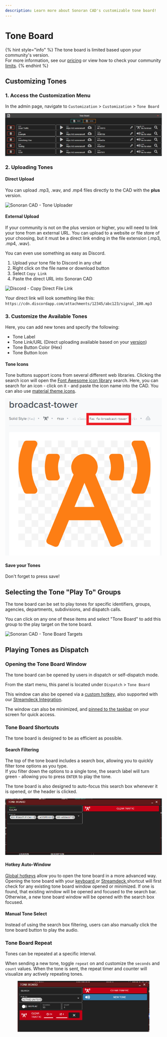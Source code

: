 ```yaml
---
description: Learn more about Sonoran CAD's customizable tone board!
---
```


# Tone Board

{% hint style="info" %}
The tone board is limited based upon your community's version.\
For more information, see our [pricing](../../pricing/faq/) or view how to check your community [limits](../getting-started/view-your-limits.md).
{% endhint %}

## Customizing Tones

### 1. Access the Customization Menu

In the admin page, navigate to `Customization` > `Customization` > `Tone Board`

![Sonoran CAD - Tone Board Customization](<../../.gitbook/assets/image (82).png>)

### 2. Uploading Tones

#### Direct Upload

You can upload .mp3, .wav, and .mp4 files directly to the CAD with the **plus** version.

![Sonoran CAD - Tone Uploader](<../../.gitbook/assets/image (297) (1).png>)

#### External Upload

If your community is not on the plus version or higher, you will need to link your tone from an external URL. You can upload to a website or file store of your choosing, but it must be a direct link ending in the file extension (.mp3, .mp4, .wav).

You can even use something as easy as Discord.

1. Upload your tone file to Discord in any chat
2. Right click on the file name or download button
3. Select `Copy Link`
4. Paste the direct URL into Sonoran CAD

![Discord - Copy Direct File Link](../../.gitbook/assets/a0350734a9e02995f0a1a9e255e26e70.gif)

Your direct link will look something like this:\
`https://cdn.discordapp.com/attachments/12345/abc123/signal_100.mp3`

### 3. Customize the Available Tones

Here, you can add new tones and specify the following:

* Tone Label
* Tone Link/URL (Direct uploading available based on your [version](../../pricing/faq/))
* Tone Button Color (Hex)
* Tone Button Icon

#### Tone Icons

Tone buttons support icons from several different web libraries. Clicking the search icon will open the [Font Awesome icon library](https://fontawesome.com/v5.15/icons) search. Here, you can search for an icon - click on it - and paste the icon name into the CAD. You can also use [material theme icons](https://fonts.google.com/icons).

![Font Awesome - Example Icon Name](<../../.gitbook/assets/image (12).png>)

#### Save your Tones

Don't forget to press save!

## Selecting the Tone "Play To" Groups

The tone board can be set to play tones for specific identifiers, groups, agencies, departments, subdivisions, and dispatch calls.

You can click on any one of these items and select "Tone Board" to add this group to the play target on the tone board.

![Sonoran CAD - Tone Board Targets](../../.gitbook/assets/234d6952821e29dc788b4d10c92e5622.gif)

## Playing Tones as Dispatch

### Opening the Tone Board Window

The tone board can be opened by users in dispatch or self-dispatch mode.

From the start menu, this panel is located under `Dispatch` > `Tone Board`&#x20;

This window can also be opened via a [custom hotkey](../other-features/configurable-hotkeys.md), also supported with our [Streamdeck Integration](../../integration-plugins/stream-deck-integration.md).

The window can also be minimized, and [pinned to the taskbar](customizing-your-layout.md#7-tab-system) on your screen for quick access.

### Tone Board Shortcuts

The tone board is designed to be as efficient as possible.

#### Search Filtering

The top of the tone board includes a search box, allowing you to quickly filter tone options as you type.\
If you filter down the options to a single tone, the search label will turn green - allowing you to press `ENTER` to play the tone.

The tone board is also designed to auto-focus this search box whenever it is opened, or the header is clicked.

![Sonoran CAD - Tone Board](<../../.gitbook/assets/image (139).png>)

#### Hotkey Auto-Window

[Global hotkeys](../other-features/configurable-hotkeys.md) allow you to open the tone board in a more advanced way. Opening the tone board with your [keyboard ](../other-features/configurable-hotkeys.md)or [Streamdeck ](../../integration-plugins/stream-deck-integration.md)shortcut will first check for any existing tone board window opened or minimized. If one is found, that existing window will be opened and focused to the search bar. Otherwise, a new tone board window will be opened with the search box focused.

#### Manual Tone Select

Instead of using the search box filtering, users can also manually click the tone board button to play the audio.

### Tone Board Repeat

Tones can be repeated at a specific interval.

When sending a new tone, toggle `repeat` on and customize the `seconds` and `count` values. When the tone is sent, the repeat timer and counter will visualize any actively repeating tones.

<figure><img src="../../.gitbook/assets/image (4) (1) (1).png" alt=""><figcaption></figcaption></figure>

